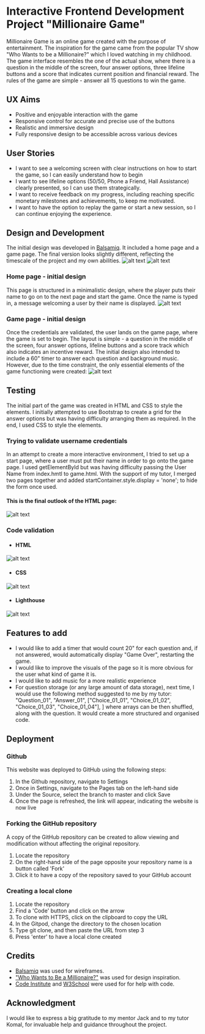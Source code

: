# Interactive Frontend Development Project "Millionaire Game"

Millionaire Game is an online game created with the purpose of entertainment. The inspiration for the game came from the popular TV show "Who Wants to be a Millionaire?" which I loved watching in my childhood. The game interface resembles the one of the actual show, where there is a question in the middle of the screen, four answer options, three lifeline buttons and a score that indicates current position and financial reward. The rules of the game are simple - answer all 15 questions to win the game.

## UX Aims
- Positive and enjoyable interaction with the game
- Responsive control for accurate and precise use of the buttons
- Realistic and immersive design 
- Fully responsive design to be accessible across various devices

## User Stories 
- I want to see a welcoming screen with clear instructions on how to start the game, so I can easily understand how to begin
- I want to see lifeline options (50/50, Phone a Friend, Hall Assistance) clearly presented, so I can use them strategically.
- I want to receive feedback on my progress, including reaching specific monetary milestones and achievements, to keep me motivated.
- I want to have the option to replay the game or start a new session, so I can continue enjoying the experience.

## Design and Development 
The initial design was developed in [Balsamiq](https://balsamiq.com). It included a home page and a game page. The final version looks slightly different, reflecting the timescale of the project and my own abilities.
 ![alt text](https://github.com/hh859/millionaire-game/blob/main/assets/images/front%20page.png)
 ![alt text](https://github.com/hh859/millionaire-game/blob/main/assets/images/game%20page.png)

### Home page - initial design
This page is structured in a minimalistic design, where the player puts their name to go on to the next page and start the game. Once the name is typed in, a message welcoming a user by their name is displayed.
 ![alt text](https://github.com/hh859/millionaire-game/blob/main/assets/images/home%20page.png)

 ### Game page - initial design 
 Once the credentials are validated, the user lands on the game page, where the game is set to begin. The layout is simple - a question in the middle of the screen, four answer options, lifeline buttons and a score track which also indicates an incentive reward. 
 The initial design also intended to include a 60" timer to answer each question and background music. However, due to the time constraint, the only essential elements of the game functioning were created:
  ![alt text](https://github.com/hh859/millionaire-game/blob/main/assets/images/game%20page%20.png)

## Testing 
The initial part of the game was created in HTML and CSS to style the elements. I initially attempted to use Bootstrap to create a grid for the answer options but was having difficulty arranging them as required. In the end, I used CSS to style the elements. 

### Trying to validate username credentials 
In an attempt to create a more interactive environment, I tried to set up a start page, where a user must put their name in order to go onto the game page. I used getElementById but was having difficulty passing the User Name from index.hmtl to game.html. With the support of my tutor, I merged two pages together and added startContainer.style.display = 'none'; to hide the form once used.
#### This is the final outlook of the HTML page:
   ![alt text](https://github.com/hh859/millionaire-game/blob/main/assets/images/updated%20actual%20game%20page%20.png)

### Code validation 
 * #### HTML
 ![alt text](https://github.com/hh859/millionaire-game/blob/main/assets/images/HTML%20Validation.png)

 * #### CSS
![alt text](https://github.com/hh859/millionaire-game/blob/main/assets/images/CSS%20Validation.png)

* #### Lighthouse
![alt text](https://github.com/hh859/millionaire-game/blob/main/assets/images/CSS%20Validation.png)
## Features to add 
- I would like to add a timer that would count 20" for each question and, if not answered, would automatically display "Game Over", restarting the game.
- I would like to improve the visuals of the page so it is more obvious for the user what kind of game it is.
- I would like to add music for a more realistic experience 
- For question storage (or any large amount of data storage), next time, I would use the following method suggested to me by my tutor:
"Question_01",
    "Answer_01",
    ["Choice_01_01", "Choice_01_02", "Choice_01_03", "Choice_01_04"],
  ]
  where arrays can be then shuffled, along with the question. It would create a more structured and organised code. 

## Deployment 
### Github 
This website was deployed to GitHub using the following steps:
1. In the Github repository, navigate to Settings
2. Once in Settings, navigate to the Pages tab on the left-hand side
3. Under the Source, select the branch to master and click Save
4. Once the page is refreshed, the link will appear, indicating the website is now live

### Forking the GitHub repository 
A copy of the GitHub repository can be created to allow viewing and modification without affecting the original repository.
1. Locate the repository
2. On the right-hand side of the page opposite your repository name is a button called 'Fork'
3. Click it to have a copy of the repository saved to your GitHub account

### Creating a local clone 
1. Locate the repository
2. Find a 'Code' button and click on the arrow 
3. To clone with HTTPS, click on the clipboard to copy the URL
4. In the Gitpod, change the directory to the chosen location
5. Type git clone, and then paste the URL from step 3
6. Press 'enter' to have a local clone created

## Credits 
- [Balsamiq](https://balsamiq.com) was used for wireframes.
- ["Who Wants to Be a Millionaire?"](https://wwbm.com) was used for design inspiration.
- [Code Institute](https://learn.codeinstitute.net/dashboard) and [W3School](https://www.w3schools.com) were used for for help with code.

## Acknowledgment
I would like to express a big gratitude to my mentor Jack and to my tutor Komal, for invaluable help and guidance throughout the project. 

